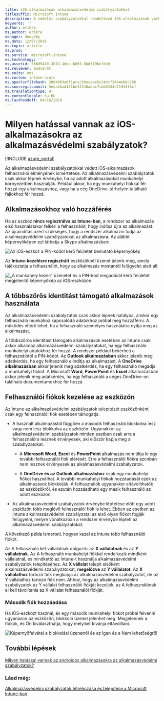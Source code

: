 ```yaml
---
title: iOS-alkalmazások alkalmazásvédelmi szabályzatokkal
titlesuffix: Microsoft Intune
description: A védelmi szabályzatokkal rendelkező iOS-alkalmazások várható működésének ismertetése.
keywords: ''
author: erikre
ms.author: erikre
manager: dougeby
ms.date: 12/07/2016
ms.topic: article
ms.prod: ''
ms.service: microsoft-intune
ms.technology: ''
ms.assetid: 586d9440-3813-4dec-b865-8bd319befde0
ms.reviewer: andcerat
ms.suite: ems
ms.custom: intune-azure
ms.openlocfilehash: 2804003a0f1acac56ecaae5e24dcf34b4eb0c256
ms.sourcegitcommit: 5eba4bad151be32346aedc7cbb0333d71934f8cf
ms.translationtype: HT
ms.contentlocale: hu-HU
ms.lasthandoff: 04/16/2018
---
```

# <a name="what-to-expect-when-your-ios-app-is-managed-by-app-protection-policies"></a>Milyen hatással vannak az iOS-alkalmazásokra az alkalmazásvédelmi szabályzatok?

[!INCLUDE [azure_portal](./includes/azure_portal.md)]

Az alkalmazásvédelmi szabályzatokkal védett iOS-alkalmazások felhasználói élményének ismertetése. Az alkalmazásvédelmi szabályzatok csak akkor lépnek érvénybe, ha az adott alkalmazásokat munkahelyi környezetben használják. Például akkor, ha egy munkahelyi fiókkal fér hozzá egy alkalmazáshoz, vagy ha a cég OneDrive-tárhelyén található fájlokhoz fér hozzá.
##  <a name="accessing-apps"></a>Alkalmazásokhoz való hozzáférés

Ha az eszköz **nincs regisztrálva az Intune-ban**, a rendszer az alkalmazás első használatakor felkéri a felhasználót, hogy indítsa újra az alkalmazást.  Az újraindítás azért szükséges, hogy a rendszer alkalmazni tudja az alkalmazásvédelmi szabályzatokat az alkalmazásra. Az alábbi képernyőképen ezt láthatja a Skype alkalmazásban:


![Az iOS-eszköz a PIN-kódot kérő felületét bemutató képernyőkép](./media/ios-pin-prompt.png)

Az **Intune-kezelésre regisztrált** eszközöknél üzenet jelenik meg, amely tájékoztatja a felhasználót, hogy az alkalmazás mostantól felügyelet alatt áll:

![„A munkahely kezeli” üzenetet és a PIN-kód megadását kérő felületet megjelenítő képernyőkép az iOS-eszközön](./media/ios-managed-devices-pin-prompt.png)

##  <a name="using-apps-with-multi-identity-support"></a>A többszörös identitást támogató alkalmazások használata

Az alkalmazásvédelmi szabályzatok csak akkor lépnek hatályba, amikor egy felhasználó munkához kapcsolódó adatokhoz próbál meg hozzáférni.  A működés eltérő lehet, ha a felhasználó személyes használatra nyitja meg az alkalmazást. 

A többszörös identitást támogató alkalmazások esetében az Intune csak akkor alkalmaz alkalmazásvédelmi szabályzatokat, ha egy felhasználó munkahelyi adatokhoz fér hozzá.  A rendszer például bekérheti a felhasználótól a PIN-kódot.  Az **Outlook alkalmazásban** akkor jelenik meg adatkérdés, ha egy felhasználó elindítja az alkalmazást. A **OneDrive alkalmazásban** akkor jelenik meg adatkérdés, ha egy felhasználó megadja a munkahelyi fiókot.  A Microsoft **Word**, **PowerPoint** és **Excel** alkalmazásban akkor jelenik meg adatkérdés, ha egy felhasználó a céges OneDrive-on található dokumentumokhoz fér hozzá.
##  <a name="managing-user-accounts-on-the-device"></a>Felhasználói fiókok kezelése az eszközön

Az Intune az alkalmazásvédelmi szabályzatok telepítését eszközönként csak egy felhasználói fiók esetében támogatja.

* A használt alkalmazástól függően a második felhasználó blokkolva lesz vagy nem lesz blokkolva az eszközön. Ugyanakkor az alkalmazásvédelmi szabályzatok minden esetben csak arra a felhasználóra lesznek érvényesek, aki először kapja meg a szabályzatokat.
  * A **Microsoft Word**, **Excel** és **PowerPoint** alkalmazás nem tiltja le egy további felhasználói fiók elérését. Erre a felhasználói fiókra azonban nem lesznek érvényesek az alkalmazásvédelmi szabályzatok.

  * A **OneDrive és az Outlook alkalmazáshoz** csak egy munkahelyi fiókot használhat.  A további munkahelyi fiókok hozzáadását ezek az alkalmazások blokkolják.  A felhasználók ugyanakkor eltávolíthatók az eszközökről, és ezután hozzáadható egy másik felhasználó az adott eszközön.

* Az alkalmazásvédelmi szabályzatok érvénybe léptetése előtt egy adott eszközön több meglévő felhasználói fiók is lehet. Ebben az esetben az Intune alkalmazásvédelmi szabályzatai az első olyan fiókot fogják felügyelni, melyre vonatkozóan a rendszer érvénybe lépteti az alkalmazásvédelmi szabályzatokat.


A következő példa ismerteti, hogyan kezel az Intune több felhasználói fiókot.

Az A felhasználó két vállalatnak dolgozik: az **X vállalatnak** és az **Y vállalatnak**. Az A felhasználó munkahelyi fiókkal rendelkezik mindként vállalatnál, és mindkettő az Intune-t használja alkalmazásvédelmi szabályzatok telepítéséhez. Az **X vállalat** telepít elsőként alkalmazásvédelmi szabályzatokat, **megelőzve** az **Y vállalatot**. Az **X vállalathoz** tartozó fiók megkapja az alkalmazásvédelmi szabályzatot, de az Y vállalathoz tartozó fiók nem. Ahhoz, hogy az alkalmazásvédelmi szabályzatok az Y vállalat felhasználói fiókját kezeljék, az A felhasználónak el kell távolítania az X vállalat felhasználói fiókját.
### <a name="adding-a-second-account"></a>Második fiók hozzáadása

Ha iOS-eszközt használ, és egy második munkahelyi fiókot próbál felvenni ugyanazon az eszközön, blokkoló üzenet jelenhet meg.  Megjelennek a fiókok, és Ön kiválaszthatja, hogy melyiket kívánja eltávolítani.

![Képernyőfelvétel a blokkolási üzenetről és az Igen és a Nem lehetőségről](./media/ios-switch-user.PNG)

## <a name="next-steps"></a>További lépések
[Milyen hatással vannak az androidos alkalmazásokra az alkalmazásvédelmi szabályzatok?](app-protection-enabled-apps-android.md)
### <a name="see-also"></a>Lásd még:
[Alkalmazásvédelmi szabályzatok létrehozása és telepítése a Microsoft Intune-ban](app-protection-policies.md)
